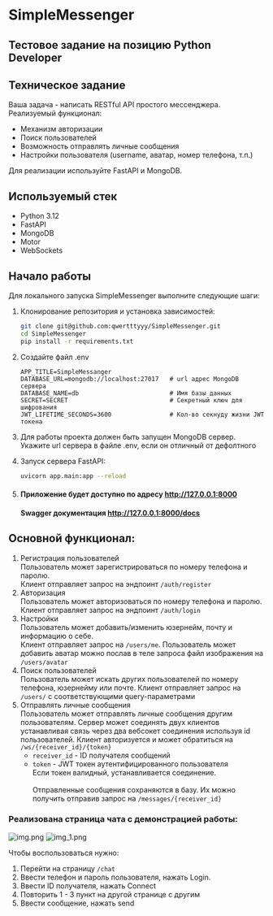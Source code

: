 # SimpleMessenger

## Тестовое задание на позицию Python Developer 

## Техническое задание
Ваша задача - написать RESTful API простого мессенджера.
Реализуемый функционал:
- Механизм авторизации
- Поиск пользователей
- Возможность отправлять личные сообщения
- Настройки пользователя (username, аватар, номер телефона, т.п.)

Для реализации используйте FastAPI и MongoDB.


## Используемый стек
- Python 3.12
- FastAPI
- MongoDB
- Motor
- WebSockets


## Начало работы
Для локального запуска SimpleMessenger выполните следующие шаги:

1. Клонирование репозитория и установка зависимостей:
    ```bash
    git clone git@github.com:qwertttyyy/SimpleMessenger.git
    cd SimpleMessenger
    pip install -r requirements.txt
    ```
2. Создайте файл .env 
    ```dotenv
   APP_TITLE=SimpleMessanger
   DATABASE_URL=mongodb://localhost:27017   # url адрес MongoDB сервера
   DATABASE_NAME=db                         # Имя базы данных
   SECRET=SECRET                            # Секретный ключ для шифрования
   JWT_LIFETIME_SECONDS=3600                # Кол-во секнуду жизни JWT токена
   ```

2. Для работы проекта должен быть запущен MongoDB сервер. <br>
Укажите url сервера в файле .env, если он отличный от дефолтного

3. Запуск сервера FastAPI:
    ```bash
    uvicorn app.main:app --reload
    ```

5. #### Приложение будет доступно по адресу http://127.0.0.1:8000
   #### Swagger документация http://127.0.0.1:8000/docs

## Основной функционал:
1. Регистрация пользователей <br>
Пользователь может зарегистрироваться по номеру телефона и паролю.<br>
Клиент отправляет запрос на эндпоинт `/auth/register`
2. Авторизация <br>
Пользователь может авторизоваться по номеру телефона и паролю.<br>
Клиент отправляет запрос на эндпоинт `/auth/login`
3. Настройки <br>
Пользователь может добавить/изменить юзернейм, почту и информацию о себе. <br>
Клиент отправляет запрос на `/users/me`.
Пользователь может добавить аватар можно послав в теле запроса файл изображения на `/users/avatar`
4. Поиск пользователей <br>
Пользователь может искать других пользователей по номеру телефона, юзернейму или почте.
Клиент отправляет запрос на `/users/` с соответствующими query-параметрами
5. Отправлять личные сообщения <br>
Пользователь может отправлять личные сообщения другим пользователям.
Сервер может соединять двух клиентов устанавливая связь через два вебсокет соединения используя id пользователей.
Клиент авторизуется и может обратиться на `/ws/{receiver_id}/{token}`
   - `receiver_id` - ID получателя сообщений
   - `token` - JWT токен аутентифицированного пользователя <br>
Если токен валидный, устанавливается соединение. <br><br>
Отправленные сообщения сохраняются в базу. Их можно получить отправив запрос на `/messages/{receiver_id}`
   
### Реализована страница чата с демонстрацией работы:
![img.png](chat_demonstration/img.png)
![img_1.png](chat_demonstration/img_1.png) 

Чтобы воспользоваться нужно:
1. Перейти на страницу `/chat`
2. Ввести телефон и пароль пользователя, нажать Login.
3. Ввести ID получателя, нажать Connect
4. Повторить 1 - 3 пункт на другой странице с другим 
5. Ввести сообщение, нажать send

